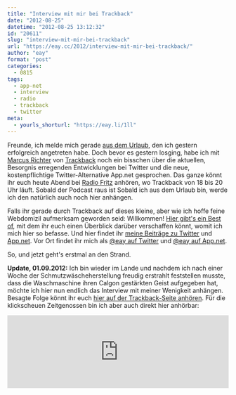 ```yaml
---
title: "Interview mit mir bei Trackback"
date: "2012-08-25"
datetime: "2012-08-25 13:12:32"
id: "20611"
slug: "interview-mit-mir-bei-trackback"
url: "https://eay.cc/2012/interview-mit-mir-bei-trackback/"
author: "eay"
format: "post"
categories:
  - 0815
tags:
  - app-net
  - interview
  - radio
  - trackback
  - twitter
meta:
  - yourls_shorturl: "https://eay.li/1ll"
---
```


Freunde, ich melde mich gerade [aus dem Urlaub](http://instagr.am/p/OuMljZnSxT/), den ich gestern erfolgreich angetreten habe. Doch bevor es gestern losging, habe ich mit [Marcus Richter](http://www.monoxyd.de/) von [Trackback](http://trackback.fritz.de/) noch ein bisschen über die aktuellen, Besorgnis erregenden Entwicklungen bei Twitter und die neue, kostenpflichtige Twitter-Alternative App.net gesprochen. Das ganze könnt ihr euch heute Abend bei [Radio Fritz](http://www.fritz.de/) anhören, wo Trackback von 18 bis 20 Uhr läuft. Sobald der Podcast raus ist Sobald ich aus dem Urlaub bin, werde ich den natürlich auch noch hier anhängen.

Falls ihr gerade durch Trackback auf dieses kleine, aber wie ich hoffe feine Webdomizil aufmerksam geworden seid: Willkommen! [Hier gibt's ein Best of](//eay.cc/tag/best-of-eayz/), mit dem ihr euch einen Überblick darüber verschaffen könnt, womit ich mich hier so befasse. Und hier findet ihr [meine Beiträge zu Twitter](//eay.cc/tag/twitter/) und [App.net](//eay.cc/tag/app-net/). Vor Ort findet ihr mich als [@eay auf Twitter](https://twitter.com/eay) und [@eay auf App.net](https://alpha.app.net/eay).

So, und jetzt geht's erstmal an den Strand.

**Update, 01.09.2012:** Ich bin wieder im Lande und nachdem ich nach einer Woche der Schmutzwäscheherstellung freudig erstrahlt feststellen musste, dass die Waschmaschine ihren Calgon gestärkten Geist aufgegeben hat, möchte ich hier nun endlich das Interview mit meiner Wenigkeit anhängen. Besagte Folge könnt ihr euch [hier auf der Trackback-Seite anhören](http://trackback.fritz.de/2012/08/25/trb-293-musiksoftware-microblogs-skunkit-yones-klickertrigger/). Für die klickscheuen Zeitgenossen bin ich aber auch direkt hier anhörbar:

<iframe width="100%" height="166" scrolling="no" frameborder="no" src="https://w.soundcloud.com/player/?url=https%3A//api.soundcloud.com/tracks/226172303&amp;color=ff5500&amp;auto_play=false&amp;hide_related=false&amp;show_comments=true&amp;show_user=true&amp;show_reposts=false"></iframe>

